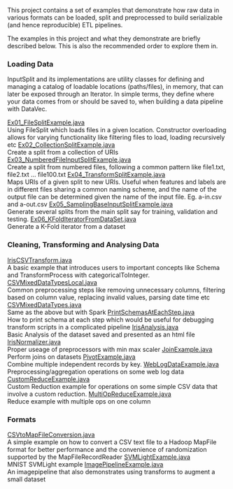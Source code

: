 This project contains a set of examples that demonstrate how raw data in various formats can be loaded, split and preprocessed to build serializable (and hence reproducible) ETL pipelines. 

The examples in this project and what they demonstrate are briefly described below. This is also the recommended order to explore them in.


### Loading Data
InputSplit and its implementations are utility classes for defining and managing a catalog of loadable locations (paths/files), in memory, that can later be exposed through an Iterator. In simple terms, they define where your data comes from or should be saved to, when building a data pipeline with DataVec.  

[Ex01_FileSplitExample.java](Ex01_FileSplitExample.java)  
Using FileSplit which loads files in a given location. Constructor overloading allows for varying functionality like filtering files to load, loading recursively etc
[Ex02_CollectionSplitExample.java](Ex02_CollectionSplitExample.java)  
Create a split from a collection of URIs
[Ex03_NumberedFileInputSplitExample.java](Ex03_NumberedFileInputSplitExample.java)  
Create a split from numbered files, following a common pattern like file1.txt, file2.txt ... file100.txt
[Ex04_TransformSplitExample.java](Ex04_TransformSplitExample.java)  
Maps URIs of a given split to new URIs. Useful when features and labels are in different files sharing a common naming scheme, and the name of the output file can be determined given the name of the input file. Eg. a-in.csv and a-out.csv
[Ex05_SamplingBaseInputSplitExample.java](Ex05_SamplingBaseInputSplitExample.java)  
Generate several splits from the main split say for training, validation and testing.
[Ex06_KFoldIteratorFromDataSet.java](Ex06_KFoldIteratorFromDataSet.java)  
Generate a K-Fold iterator from a dataset

### Cleaning, Transforming and Analysing Data
[IrisCSVTransform.java](IrisCSVTransform.java)  
A basic example that introduces users to important concepts like Schema and TransformProcess with categoricalToInteger.
[CSVMixedDataTypesLocal.java](CSVMixedDataTypesLocal.java)  
Common preprocessing steps like removing unnecessary columns, filtering based on column value, replacing invalid values, parsing date time etc
[CSVMixedDataTypes.java](CSVMixedDataTypes.java)  
Same as the above but with Spark
[PrintSchemasAtEachStep.java](PrintSchemasAtEachStep.java)  
How to print schema at each step which would be useful for debugging transform scripts in a complicated pipeline
[IrisAnalysis.java](IrisAnalysis.java)  
Basic Analysis of the dataset saved and presented as an html file
[IrisNormalizer.java](IrisNormalizer.java)  
Proper useage of preprocessors with min max scaler
[JoinExample.java](JoinExample.java)  
Perform joins on datasets
[PivotExample.java](PivotExample.java)  
Combine multiple independent records by key. 
[WebLogDataExample.java](WebLogDataExample.java)  
Preprocessing/aggregation operations on some web log data
[CustomReduceExample.java](CustomReduceExample.java)  
Custom Reduction example for operations on some simple CSV data that involve a custom reduction.
[MultiOpReduceExample.java](MultiOpReduceExample.java)  
Reduce example with multiple ops on one column

### Formats
[CSVtoMapFileConversion.java](CSVtoMapFileConversion.java)  
A simple example on how to convert a CSV text file to a Hadoop MapFile format for better performance and the convenience of randomization supported by the MapFileRecordReader
[SVMLightExample.java](SVMLightExample.java)  
MNIST SVMLight example
[ImagePipelineExample.java](ImagePipelineExample.java)  
An imagepipeline that also demonstrates using transforms to augment a small dataset
